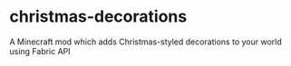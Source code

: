 # christmas-decorations
A Minecraft mod which adds Christmas-styled decorations to your world using Fabric API
